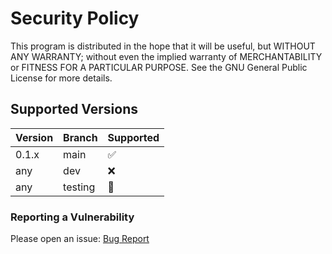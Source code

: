 # Security Policy

This program is distributed in the hope that it will be useful,
but WITHOUT ANY WARRANTY; without even the implied warranty of
MERCHANTABILITY or FITNESS FOR A PARTICULAR PURPOSE. See the
GNU General Public License for more details.

## Supported Versions

| Version | Branch  | Supported             |
| ------- | ------- | --------------------- |
| 0.1.x   | main    | :white_check_mark:    |
| any     | dev     | :x:                   |
| any     | testing | :construction_worker: |

### Reporting a Vulnerability

Please open an issue: [Bug Report](https://github.com/grm34/mobinfo/issues/new/choose)
